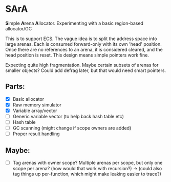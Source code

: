# SArA
**S**imple **Ar**ena **A**llocator.
Experimenting with a basic region-based allocator/GC

This is to support ECS. The vague idea is to split the address space into large arenas. Each is consumed forward-only with its own 'head' position.
Once there are no references to an arena, it is considered cleared, and the head position is reset.
This design means simple pointers work fine.

Expecting quite high fragmentation. Maybe certain subsets of arenas for smaller objects? Could add defrag later, but that would need smart pointers.

## Parts:
* [x] Basic allocator
* [x] Raw memory simulator
* [x] Variable array/vector
* [ ] Generic variable vector (to help back hash table etc)
* [ ] Hash table
* [ ] GC scanning (might change if scope owners are added)
* [ ] Proper result handling

## Maybe:
* [ ] Tag arenas with owner scope? Multiple arenas per scope, but only one scope per arena? (how would that work with recursion?)
      -> (could also tag things up per-function, which might make leaking easier to trace?)